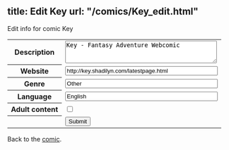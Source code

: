 title: Edit Key
url: "/comics/Key_edit.html"
---
Edit info for comic Key

<form name="comic" action="http://gaepostmail.appspot.com/comic/" method="post">
<table class="comicinfo">
<tr>
<th>Description</th><td><textarea name="description" cols="40" rows="3">Key - Fantasy Adventure Webcomic</textarea></td>
</tr>
<tr>
<th>Website</th><td><input type="text" name="url" value="http://key.shadilyn.com/latestpage.html" size="40"/></td>
</tr>
<tr>
<th>Genre</th><td><input type="text" name="genre" value="Other" size="40"/></td>
</tr>
<tr>
<th>Language</th><td><input type="text" name="language" value="English" size="40"/></td>
</tr>
<tr>
<th>Adult content</th><td><input type="checkbox" name="adult" value="adult" /></td>
</tr>
<tr>
<th></th><td>
<input type="hidden" name="comic" value="Key" />
<input type="submit" name="submit" value="Submit" />
</td>
</tr>
</table>
</form>

Back to the [comic](Key.html).

